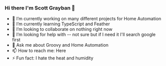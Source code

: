 ### Hi there I'm Scott Grayban 👋

- 🔭 I’m currently working on many different projects for Home Automation
- 🌱 I’m currently learning TypeScript and Feather
- 👯 I’m looking to collaborate on nothing right now
- 🤔 I’m looking for help with -- not sure but if I need it I'll search google first
- 💬 Ask me about Groovy and Home Automation
- 📫 How to reach me: Here
- ⚡ Fun fact: I hate the heat and humidity
